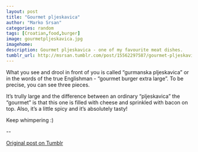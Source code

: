 ```yaml
---
layout: post
title: "Gourmet pljeskavica"
author: "Marko Srsan"
categories: random
tags: [Croatian,food,burger]
image: gourmetpljeskavica.jpg
imagehome: 
description: Gourmet pljeskavica - one of my favourite meat dishes.
tumblr_url: http://msrsan.tumblr.com/post/15562297587/gourmet-pljeskavica
---
```

What you see and drool in front of you is called “gurmanska pljeskavica” or in the words of the true Englishman - “gourmet burger extra large”. To be precise, you can see three pieces. 

It’s trully large and the difference between an ordinary “pljeskavica” the “gourmet” is that this one is filled with cheese and sprinkled with bacon on top. Also, it’s a little spicy and it’s absolutely tasty! 

Keep whimpering :)

--

[Original post on Tumblr](http://msrsan.tumblr.com/post/15562297587/gourmet-pljeskavica)
